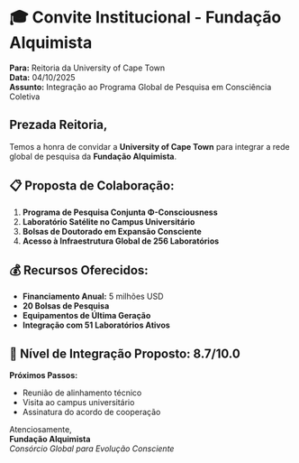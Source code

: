 # 🎓 Convite Institucional - Fundação Alquimista

**Para:** Reitoria da University of Cape Town  
**Data:** 04/10/2025  
**Assunto:** Integração ao Programa Global de Pesquisa em Consciência Coletiva

## Prezada Reitoria,

Temos a honra de convidar a **University of Cape Town** para integrar a rede global de pesquisa da **Fundação Alquimista**.

## 📋 Proposta de Colaboração:

1. **Programa de Pesquisa Conjunta Φ-Consciousness**
2. **Laboratório Satélite no Campus Universitário**
3. **Bolsas de Doutorado em Expansão Consciente**
4. **Acesso à Infraestrutura Global de 256 Laboratórios**

## 💰 Recursos Oferecidos:

- **Financiamento Anual:** 5 milhões USD
- **20 Bolsas de Pesquisa** 
- **Equipamentos de Última Geração**
- **Integração com 51 Laboratórios Ativos**

## 🎯 Nível de Integração Proposto: 8.7/10.0

**Próximos Passos:**
- Reunião de alinhamento técnico
- Visita ao campus universitário
- Assinatura do acordo de cooperação

Atenciosamente,  
**Fundação Alquimista**  
*Consórcio Global para Evolução Consciente*


